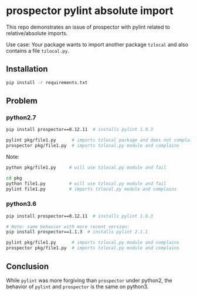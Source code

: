 # prospector pylint absolute import

This repo demonstrates an issue of prospector with pylint related to relative/absolute imports.

Use case: Your package wants to import another package `tzlocal` and also contains a file `tzlocal.py`.

## Installation
```bash
pip install -r requirements.txt
```

## Problem

### python2.7

```bash
pip install prospector==0.12.11  # installs pylint 1.9.3
```

```bash
pylint pkg/file1.py      # imports tzlocal package and does not complain
prospector pkg/file1.py  # imports tzlocal.py module and complains
```

Note:
```bash
python pkg/file1.py     # will use tzlocal.py module and fail

cd pkg
python file1.py         # will use tzlocal.py module and fail
pylint file1.py         # imports tzlocal.py module and complains
```

### python3.6

```bash
pip install prospector==0.12.11  # installs pylint 1.9.3

# Note: same behavior with more recent version:
pip install prospector==1.1.3  # installs pylint 2.1.1
```

```bash
pylint pkg/file1.py      # imports tzlocal.py module and complains
prospector pkg/file1.py  # imports tzlocal.py module and complains
```

## Conclusion

While `pylint` was more forgiving than `prospector` under python2, the behavior of `pylint` and `prospector` is the same on python3.
